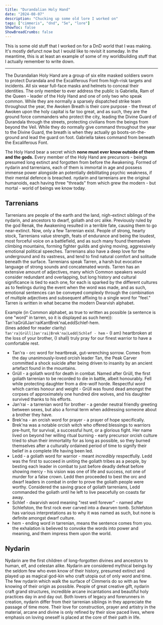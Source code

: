 ```yaml
---
title: "Durandalian Holy Hand"
date: "2024-08-07"
description: "Chucking up some old lore I worked on"
tags: ["cimmeris", "dnd", "5e", "lore"]
ShowToc: false
ShowBreadCrumbs: false
---
```


This is some old stuff that I worked on for a DnD world that I was making. It's mostly defunct now but I would like to revisit it someday. In the meantime, this is at least an example of some of my worldbuilding stuff that I actually remember to write down.

---

The Durandalian Holy Hand are a group of six elite masked soldiers sworn to protect Durandala and the Excaliferous Font from high-risk targets and incidents. All six wear full-face masks and helmets to conceal their identities. The only member to ever address the public is Gabriella, Ram of the Queen - leader of the Holy Hand and one of only two who speak common. While they are normally a sparsely dispatched strike team throughout the year, the Awoken Breath is their core purpose - the threat of Awoken upon the holy capital is far too great, and as such, they are the ground force commanders who protect the city, leading the Divine Guard of Durandala through the streets, protecting civilians from the beings from beyond the Veil. While they do normally give command throughout the year to the Divine Guard, the breath is when they actually go boots-on-the-ground and lead the guard on foot. Gabriella takes command from beneath the Excaliferous Font.

The Holy Hand bear a secret which **none must ever know outside of them and the gods.** Every member of the Holy Hand are precursors - beings presumed long extinct and forgotten from before the Awakening. Formed of nydarin and tarrenians, each of them is immortal in age and possess immense power alongside an potentially debilitating psychic weakness, if their mental defence is breached. nydarin and tarrenians are the original humanoids, each having three "threads" from which grew the modern - but mortal - world of beings we know today. 

## Tarrenians
Tarrenians are people of the earth and the land, nigh-extinct siblings of the nydarin, and ancestors to dwarf, goliath and orc alike. Previously ruled by the god Renak, the Awakening resulted in a terrible fate, causing them to go near-extinct. Now, only a few Tarrenian exist. People of strong, hearty stock, Tarrenians value strength, feats of endurance and being the loudest, most forceful voice on a battlefield, and as such many found themselves climbing mountains, forming fighter guilds and giving moving, aggressively emotional political speeches. Tarrenians also have a deep love for the underground and its vastness, and tend to find natural comfort and solitude beneath the surface. Tarrenians speak Tarren, a harsh but evocative language of strong sounds and concatenated words. Tarren has an extensive amount of adjectives, many which Common speakers would consider redundant and overlapping, but long history and cultural significance is tied to each one, for each is sparked by the different cultures as to feelings during the event when the word was made, and as such, emotional sentences can be conveyed complexly through the combination of multiple adjectives and subsequent affixing to a single word for "feel." Tarren is written in what became the modern Dwarvish alphabet.

Example (in Common alphabet, as true to written as possible (a sentence is one "word" in tarren, so it is displayed as such here)):\
Tan'raGrüllJan'raiKantBrek'naLeddSchlef-hem.\
(lines added for reader clarity)\
`Tan'ra|Grüll|Jan'rai|Brek'na|Ledd|Schlef - hem` - {I am} heartbroken at the loss of your brother, {I shall} truly pray for our finest warrior to have a comfortable rest.
- Tan'ra - orc word for heartbreak, gut-wrenching sorrow. Comes from the day unanimously-loved orcish leader Tan, the Peak Carver committed a shock suicide after being driven to insanity by an ancient artefact found in the mountains.
- Grüll - a goliath word for death in combat. Named after Grüll, the first goliath tarrenian to be recorded to die in battle, albeit honourably. Fell while protecting daughter from a dire-wolf horde. Respectful word which carries honour and weight - Grüll was found dead amongst the corpses of approximately one hundred dire wolves, and his daughter survived thanks to his efforts. 
- Jan'rai - a tarrenian word for brother - a gender neutral friendly greeting between sexes, but also a formal term when addressing someone about a brother they have.
- Brek'na - an orcish word for prayer - a prayer of hope specifically. Brek'na was a notable orcish witch who offered blessings to warriors pre-hunt, for survival, a successful hunt, or a glorious fight. Her name lived on beyond her willing ritual burning - early precursor orcish culture tried to shun their immortality for as long as possible, so they burned themselves after a culturally ordained period of time to signify their belief in a complete life having been led.
- Ledd - a goliath word for warrior - meant *incredibly* respectfully. Ledd was the first to succeed in uniting the goliath tribes as a people, by besting each leader in combat to just before deadly defeat before showing mercy - his vision was one of life and success, not one of murder for a false crown. Ledd then proceeded to best the orc and dwarf leaders in combat in order to prove the goliath people were worthy. Considered the saving grace of goliath tarrenians, Ledd commanded the goliath until he left to live peacefully on coasts far away.
- Schlef - dwarvish word meaning "rest well forever" - named after Schlefston, the first rock ever carved into a dwarven tomb. Schlefston has various interpretations as to why it was named as such, but none is definite amongst dwarf culture.
- hem - ending word in tarrenian, means the sentence comes from you. the exhalation is believed to convoke the words into power and meaning, and them impress them upon the world.
## Nydarin
Nydarin are the first children of long-forgotten divines and ancestors to human, elf, and celestan alike. Nydarin are considered mythical beings by the seldom few who even know of their history, presumed extinct and played up as magical god-kin who craft utopia out of only word and time. The few nydarin which walk the surface of Cimmeris do so with as few knowing of their origin as possible. People of great creative gift, nydarin craft grand structures, incredible arcane incantations and beautiful holy practices day in and day out. Both lovers of legacy and forerunners in creation, nydarin differ from their tarrenian siblings in they appreciate the passage of time more. Their love for construction, prayer and artistry in the material, arcane and divine is only refined by their slow paced lives, where emphasis on loving oneself is placed at the core of their path in life.